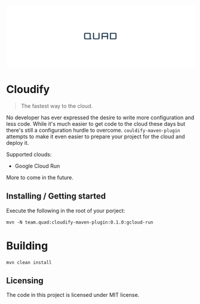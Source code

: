 ![Cloudify Maven Plugin](banner-logo-small.png)

# Cloudify
> The fastest way to the cloud.

No developer has ever expressed the desire to write more configuration and less code. While it's much easier to get code to the cloud these days but there's still a configuration hurdle to overcome. `couldify-maven-plugin` attempts to make it even easier to prepare your project for the cloud and deploy it.

Supported clouds:

- Google Cloud Run

More to come in the future.

## Installing / Getting started

Execute the following in the root of your porject:

```shell
mvn -N team.quad:cloudify-maven-plugin:0.1.0:gcloud-run
```

# Building

```shell
mvn clean install
```

## Licensing

The code in this project is licensed under MIT license.
